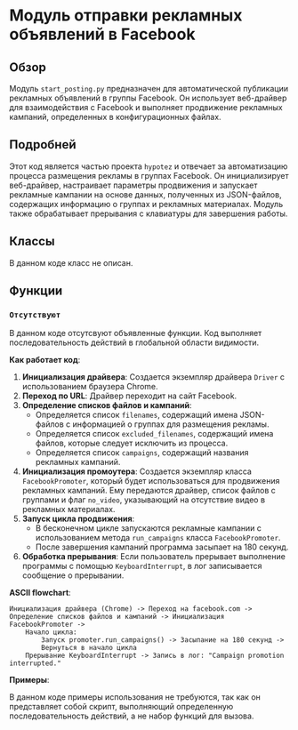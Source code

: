 # Модуль отправки рекламных объявлений в Facebook

## Обзор

Модуль `start_posting.py` предназначен для автоматической публикации рекламных объявлений в группы Facebook. Он использует веб-драйвер для взаимодействия с Facebook и выполняет продвижение рекламных кампаний, определенных в конфигурационных файлах.

## Подробней

Этот код является частью проекта `hypotez` и отвечает за автоматизацию процесса размещения рекламы в группах Facebook. Он инициализирует веб-драйвер, настраивает параметры продвижения и запускает рекламные кампании на основе данных, полученных из JSON-файлов, содержащих информацию о группах и рекламных материалах. Модуль также обрабатывает прерывания с клавиатуры для завершения работы.

## Классы

В данном коде класс не описан.

## Функции

### `Отсутствуют`

В данном коде отсутсвуют объявленные функции. Код выполняет последовательность действий в глобальной области видимости.

**Как работает код**:

1.  **Инициализация драйвера**: Создается экземпляр драйвера `Driver` с использованием браузера Chrome.
2.  **Переход по URL**: Драйвер переходит на сайт Facebook.
3.  **Определение списков файлов и кампаний**:
    *   Определяется список `filenames`, содержащий имена JSON-файлов с информацией о группах для размещения рекламы.
    *   Определяется список `excluded_filenames`, содержащий имена файлов, которые следует исключить из процесса.
    *   Определяется список `campaigns`, содержащий названия рекламных кампаний.
4.  **Инициализация промоутера**: Создается экземпляр класса `FacebookPromoter`, который будет использоваться для продвижения рекламных кампаний. Ему передаются драйвер, список файлов с группами и флаг `no_video`, указывающий на отсутствие видео в рекламных материалах.
5.  **Запуск цикла продвижения**:
    *   В бесконечном цикле запускаются рекламные кампании с использованием метода `run_campaigns` класса `FacebookPromoter`.
    *   После завершения кампаний программа засыпает на 180 секунд.
6.  **Обработка прерывания**: Если пользователь прерывает выполнение программы с помощью `KeyboardInterrupt`, в лог записывается сообщение о прерывании.

**ASCII flowchart**:

```
Инициализация драйвера (Chrome) -> Переход на facebook.com -> Определение списков файлов и кампаний -> Инициализация FacebookPromoter ->
    Начало цикла:
        Запуск promoter.run_campaigns() -> Засыпание на 180 секунд ->
        Вернуться в начало цикла
    Прерывание KeyboardInterrupt -> Запись в лог: "Campaign promotion interrupted."
```

**Примеры**:

В данном коде примеры использования не требуются, так как он представляет собой скрипт, выполняющий определенную последовательность действий, а не набор функций для вызова.